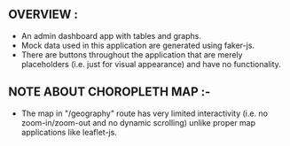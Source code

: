 ## OVERVIEW :

- An admin dashboard app with tables and graphs.
- Mock data used in this application are generated using faker-js.
- There are buttons throughout the application that are merely placeholders (i.e. just for visual appearance) and have no functionality.

## NOTE ABOUT CHOROPLETH MAP :-

- The map in "/geography" route has very limited interactivity (i.e. no zoom-in/zoom-out and no dynamic scrolling) unlike proper map applications like leaflet-js.
